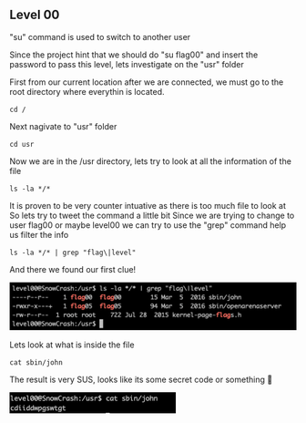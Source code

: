 <h2>Level 00</h2>

"su" command is used to switch to another user

Since the project hint that we should do "su flag00" and insert the password to pass this level,
lets investigate on the "usr" folder

First from our current location after we are connected, we must go to the root directory where everythin is located.
```console
cd /
```

Next nagivate to "usr" folder
```console
cd usr
```

Now we are in the /usr directory, lets try to look at all the information of the file
```console
ls -la */*
```

It is proven to be very counter intuative as there is too much file to look at
So lets try to tweet the command a little bit
Since we are trying to change to user flag00 or maybe level00 we can try to use the "grep" command help us filter the info
```console
ls -la */* | grep "flag\|level"
```

And there we found our first clue!

![alt text](./screenshot/image1.png)

Lets look at what is inside the file
```console
cat sbin/john
```

The result is very SUS, looks like its some secret code or something :thinking:

![alt text](./screenshot/image2.png)
